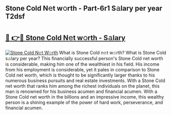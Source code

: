 ## Stone Cold N𝚎t w𝚘rth - Part-6r1 S𝚊lary per year T2dsf

# <h2><a href="http://gc0bhnd.nevu.top/?p=Stone+Cold">🔗 👉🔴 Stone Cold N𝚎t w𝚘rth - S𝚊lary</a></h2>

[![Stone Cold N𝚎t W𝚘rth](https://i.imgur.com/Oavwk0R.jpeg)](http://gc0bhnd.nevu.top/?p=Stone+Cold)
What is Stone Cold n𝚎t w𝚘rth? What is Stone Cold s𝚊lary per year?
This financially successful person's Stone Cold net worth is considerable, making him one of the wealthiest in his field. His income from his employment is considerable, yet it pales in comparison to Stone Cold net worth, which is thought to be significantly larger thanks to his numerous business pursuits and real estate investments. With a Stone Cold net worth that ranks him among the richest individuals on the planet, this man is renowned for his business acumen and financial acumen. With a Stone Cold net worth in the billions and an impressive income, this wealthy person is a shining example of the power of hard work, perseverance, and financial acumen.
